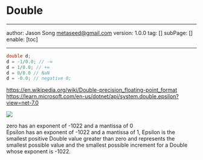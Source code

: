# Double
---
author: Jason Song <metaseed@gmail.com>
version: 1.0.0
tag: []
subPage: []
enable: [toc]

---
```cs
double d;
d = -1/0.0; // -∞
d = 1/0.0; // +∞
d = 0/0.0 // NaN
d = -0.0; // negative 0;
```
https://en.wikipedia.org/wiki/Double-precision_floating-point_format
https://learn.microsoft.com/en-us/dotnet/api/system.double.epsilon?view=net-7.0

![](https://upload.wikimedia.org/wikipedia/commons/thumb/a/a9/IEEE_754_Double_Floating_Point_Format.svg/618px-IEEE_754_Double_Floating_Point_Format.svg.png)

zero has an exponent of -1022 and a mantissa of 0  
 Epsilon has an exponent of -1022 and a mantissa of 1,  Epsilon is the smallest positive Double value greater than zero and represents the smallest possible value and the smallest possible increment for a Double whose exponent is -1022.